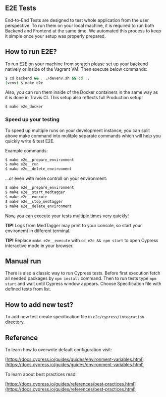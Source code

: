 E2E Tests
---------

End-to-End Tests are designed to test whole application from the user perspective.
 To run them on your local machine, it is required to run both Backend and Frontend
 at the same time. We automated this process to keep it simple once your setup was
 properly prepared.

## How to run E2E?

To run E2E on your machine from scratch please set up your backend natively or inside
 of the Vagrant VM. Then execute below commands:

```bash
$ cd backend && . ./devenv.sh && cd ..
(venv) $ make e2e
```

Also, you can run them inside of the Docker containers in the same way as it is done
 in Travis CI. This setup also reflects full Production setup!

```bash
$ make e2e_docker
```

### Speed up your testing

To speed up multiple runs on your development instance, you can split above make command
 into mulitple separate commands which will help you quickly write & test E2E.

Example commands:

```bash
$ make e2e__prepare_environment
$ make e2e__run
$ make e2e__delete_environment
```

...or even with more controll on your environment:

```bash
$ make e2e__prepare_environment
$ make e2e__start_medtagger
$ make e2e__execute
$ make e2e__stop_medtagger
$ make e2e__delete_environment
```

Now, you can execute your tests multiple times very quickly!

**TIP!** Logs from MedTagger may print to your console, so start your environemt in different
 terminal.

**TIP!** Replace `make e2e__execute` with `cd e2e && npm start` to open Cypress interactive mode
 in your browser.

## Manual run

There is also a classic way to run Cypress tests. Before first execution fetch all
 needed packages by `npm install` command. Then to run tests type `npm start` and
 wait until Cypress window appears. Choose Specification file with defined tests
 from list.

## How to add new test?

To add new test create specification file in `e2e/cypress/integration` directory.

## Reference

To learn how to overwrite default configuration visit:

[https://docs.cypress.io/guides/guides/environment-variables.html](https://docs.cypress.io/guides/guides/environment-variables.html)

To learn about best practices read:

[https://docs.cypress.io/guides/references/best-practices.html](https://docs.cypress.io/guides/references/best-practices.html)

